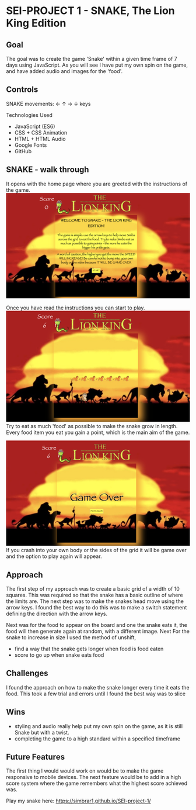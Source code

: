 # SEI-PROJECT 1 - SNAKE, The Lion King Edition

## Goal
The goal was to create the game 'Snake' within a given time frame of 7 days using JavaScript. As you will see I have put my own spin on the game, and have added audio and images for the 'food'.

## Controls
SNAKE movements:
← ↑ → ↓ keys

Technologies Used
* JavaScript (ES6)
* CSS + CSS Animation
* HTML + HTML Audio
* Google Fonts
* GitHub

## SNAKE - walk through
It opens with the home page where you are greeted with the instructions of the game.
<img src="./assets/shot1.png" />

Once you have read the instructions you can start to play.
<img src="./assets/shot2.png" />
Try to eat as much 'food' as possible to make the snake grow in length. Every food item you eat you gain a point, which is the main aim of the game.

<img src="./assets/shot8.png" />
If you crash into your own body or the sides of the grid it will be game over and the option to play again will appear.

## Approach
The first step of my approach was to create a basic grid of a width of 10 squares. This was required so that the snake has a basic outline of where the limits are. The next step was to make the snakes head move using the arrow keys. I found the best way to do this was to make a switch statement defining the direction with the arrow keys. 

Next was for the food to appear on the board and one the snake eats it, the food will then generate again at random, with a different image. Next 
For the snake to increase in size I used the method of unshift, 
- find a way that the snake gets longer when food is food eaten
- score to go up when snake eats food


## Challenges
I found the approach on how to make the snake longer every time it eats the food. This took a few trial and errors until I found the best way was to slice

## Wins
- styling and audio really help put my own spin on the game, as it is still Snake but with a twist.
- completing the game to a high standard within a specified timeframe

## Future Features
The first thing I would would work on would be to make the game responsive to mobile devices. The next feature would be to add in a high score system where the game remembers what the highest score achieved was.

Play my snake here: https://simbrar1.github.io/SEI-project-1/
